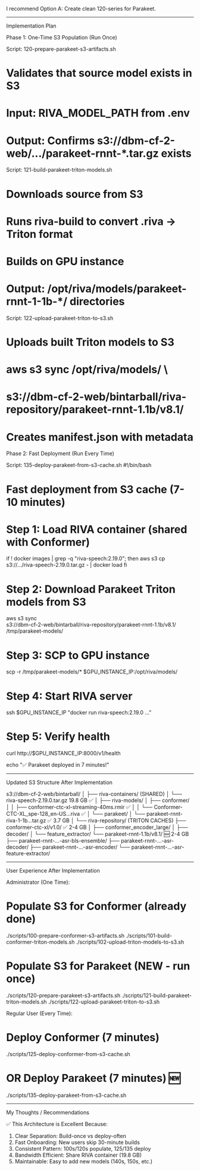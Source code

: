   I recommend Option A: Create clean 120-series for Parakeet.

  ---
  Implementation Plan

  Phase 1: One-Time S3 Population (Run Once)

  Script: 120-prepare-parakeet-s3-artifacts.sh
  # Validates that source model exists in S3
  # Input: RIVA_MODEL_PATH from .env
  # Output: Confirms s3://dbm-cf-2-web/.../parakeet-rnnt-*.tar.gz exists

  Script: 121-build-parakeet-triton-models.sh
  # Downloads source from S3
  # Runs riva-build to convert .riva -> Triton format
  # Builds on GPU instance
  # Output: /opt/riva/models/parakeet-rnnt-1-1b-*/ directories

  Script: 122-upload-parakeet-triton-to-s3.sh
  # Uploads built Triton models to S3
  # aws s3 sync /opt/riva/models/ \
  #   s3://dbm-cf-2-web/bintarball/riva-repository/parakeet-rnnt-1.1b/v8.1/
  # Creates manifest.json with metadata

  Phase 2: Fast Deployment (Run Every Time)

  Script: 135-deploy-parakeet-from-s3-cache.sh
  #!/bin/bash
  # Fast deployment from S3 cache (7-10 minutes)

  # Step 1: Load RIVA container (shared with Conformer)
  if ! docker images | grep -q "riva-speech:2.19.0"; then
      aws s3 cp s3://.../riva-speech-2.19.0.tar.gz - | docker load
  fi

  # Step 2: Download Parakeet Triton models from S3
  aws s3 sync \
    s3://dbm-cf-2-web/bintarball/riva-repository/parakeet-rnnt-1.1b/v8.1/ \
    /tmp/parakeet-models/

  # Step 3: SCP to GPU instance
  scp -r /tmp/parakeet-models/* $GPU_INSTANCE_IP:/opt/riva/models/

  # Step 4: Start RIVA server
  ssh $GPU_INSTANCE_IP "docker run riva-speech:2.19.0 ..."

  # Step 5: Verify health
  curl http://$GPU_INSTANCE_IP:8000/v1/health

  echo "✅ Parakeet deployed in 7 minutes!"

  ---
  Updated S3 Structure After Implementation

  s3://dbm-cf-2-web/bintarball/
  │
  ├── riva-containers/                          (SHARED)
  │   └── riva-speech-2.19.0.tar.gz            19.8 GB ✅
  │
  ├── riva-models/
  │   ├── conformer/
  │   │   ├── conformer-ctc-xl-streaming-40ms.rmir     ✅
  │   │   └── Conformer-CTC-XL_spe-128_en-US...riva   ✅
  │   └── parakeet/
  │       └── parakeet-rnnt-riva-1-1b...tar.gz         ✅ 3.7 GB
  │
  └── riva-repository/                          (TRITON CACHES)
      ├── conformer-ctc-xl/v1.0/               ✅ 2-4 GB
      │   ├── conformer_encoder_large/
      │   ├── decoder/
      │   └── feature_extractor/
      └── parakeet-rnnt-1.1b/v8.1/             🆕 2-4 GB
          ├── parakeet-rnnt-...-asr-bls-ensemble/
          ├── parakeet-rnnt-...-asr-decoder/
          ├── parakeet-rnnt-...-asr-encoder/
          └── parakeet-rnnt-...-asr-feature-extractor/

  ---
  User Experience After Implementation

  Administrator (One Time):

  # Populate S3 for Conformer (already done)
  ./scripts/100-prepare-conformer-s3-artifacts.sh
  ./scripts/101-build-conformer-triton-models.sh
  ./scripts/102-upload-triton-models-to-s3.sh

  # Populate S3 for Parakeet (NEW - run once)
  ./scripts/120-prepare-parakeet-s3-artifacts.sh
  ./scripts/121-build-parakeet-triton-models.sh
  ./scripts/122-upload-parakeet-triton-to-s3.sh

  Regular User (Every Time):

  # Deploy Conformer (7 minutes)
  ./scripts/125-deploy-conformer-from-s3-cache.sh

  # OR Deploy Parakeet (7 minutes) 🆕
  ./scripts/135-deploy-parakeet-from-s3-cache.sh

  ---
  My Thoughts / Recommendations

  ✅ This Architecture is Excellent Because:

  1. Clear Separation: Build-once vs deploy-often
  2. Fast Onboarding: New users skip 30-minute builds
  3. Consistent Pattern: 100s/120s populate, 125/135 deploy
  4. Bandwidth Efficient: Share RIVA container (19.8 GB)
  5. Maintainable: Easy to add new models (140s, 150s, etc.)



